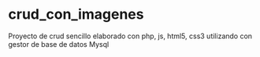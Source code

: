 # crud_con_imagenes
Proyecto de crud sencillo elaborado con php, js, html5, css3 utilizando con gestor de base de datos Mysql
